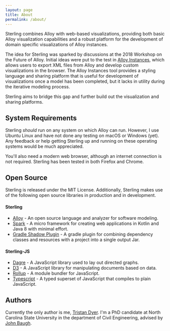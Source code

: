 ```yaml
---
layout: page
title: About
permalink: /about/
---
```


Sterling combines Alloy with web-based visualizations, providing both basic
Alloy visualization capabilities and a robust platform for the development of 
domain specific visualizations of Alloy instances.

The idea for Sterling was sparked by discussions at the 2018 Workshop on the
Future of Alloy. Initial ideas were put to the test in [Alloy Instances](https://alloy-js.herokuapp.com/),
which allows users to export XML files from Alloy and develop custom visualizations
in the browser. The Alloy Instances tool provides a styling language and sharing
platform that is useful for development of visualizations once a model has been
completed, but it lacks in utility during the iterative modeling process.

Sterling aims to bridge this gap and further build out the visualization and
sharing platforms.

## System Requirements

Sterling *should* run on any system on which Alloy can run. However, I use
Ubuntu Linux and have not done any testing on macOS or Windows (yet). Any
feedback or help getting Sterling up and running on these operating systems
would be much appreciated.

You'll also need a modern web browser, although an internet connection is not
required. Sterling has been tested in both Firefox and Chrome.

## Open Source

Sterling is released under the MIT License. Additionally, Sterling makes use of
the following open source libraries in production and in development.

#### Sterling

* [Alloy](http://alloytools.org/) - An open source language and analyzer for
  software modeling.
* [Spark](http://sparkjava.com/) - A micro framework for creating web
  applications in Kotlin and Java 8 with minimal effort.
* [Gradle Shadow Plugin](https://imperceptiblethoughts.com/shadow/) - A gradle
  plugin for combining dependency classes and resources with a project into a
  single output Jar.
  
#### Sterling-JS

* [Dagre](https://github.com/dagrejs/dagre) - A JavaScript library used to
  lay out directed graphs.
* [D3](https://d3js.org/) - A JavaScript library for manipulating documents 
  based on data.
* [Rollup](https://rollupjs.org/) - A module bundler for JavaScript.
* [Typescript](http://www.typescriptlang.org/) - A typed superset of JavaScript
  that compiles to plain JavaScript. 
  
## Authors

Currently the only author is me, [Tristan Dyer](https://github.com/atdyer). I'm
a PhD candidate at North Carolina State University in the department of Civil
Engineering, advised by [John Baugh](https://people.engr.ncsu.edu/jwb/).
